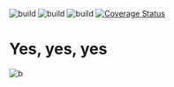![build](https://img.shields.io/github/actions/workflow/status/cerfical/example-actions-2/build.yml?label=build&link=https%3A%2F%2Fgithub.com%2Fcerfical%2Fexample-actions-2%2Factions)
![build](https://img.shields.io/github/actions/workflow/status/cerfical/example-actions-2/lint.yml?label=lint)
![build](https://img.shields.io/github/actions/workflow/status/cerfical/example-actions-2/test.yml?label=test)
[![Coverage Status](https://coveralls.io/repos/github/cerfical/example-actions/badge.svg?branch=main)](https://coveralls.io/github/cerfical/example-actions?branch=main)

# Yes, yes, yes

![b](https://img.shields.io/github/actions/workflow/status/cerfical/example-actions-2/test.yml?link=https%3A%2F%2Fgithub.com%2Fcerfical%2Fexample-actions-2%2Factions&link=https%3A%2F%2Fgithub.com%2Fcerfical%2Fexample-actions-2%2Factions)
